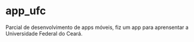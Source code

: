# app_ufc
Parcial de desenvolvimento de apps móveis, fiz um app para aprensentar a Universidade Federal do Ceará. 
